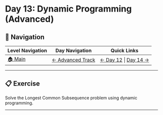 # Day 13: Dynamic Programming (Advanced)

## 🔗 Navigation

| Level Navigation | Day Navigation | Quick Links |
|------------------|----------------|-------------|
| [🏠 Main](../../README.md) | [← Advanced Track](../README.md) | [← Day 12](../Day12/) \| [Day 14 →](../Day14/) |

---

## 📋 Exercise

Solve the Longest Common Subsequence problem using dynamic programming.

---
